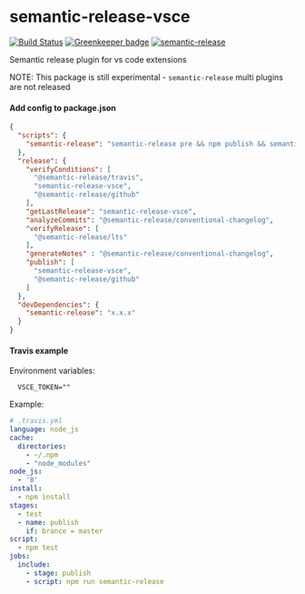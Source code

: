# semantic-release-vsce

[![Build Status](https://travis-ci.org/raix/semantic-release-vsce.svg?branch=master)](https://travis-ci.org/raix/semantic-release-vsce)
[![Greenkeeper badge](https://badges.greenkeeper.io/raix/semantic-release-vsce.svg)](https://greenkeeper.io/)
[![semantic-release](https://img.shields.io/badge/%20%20%F0%9F%93%A6%F0%9F%9A%80-semantic--release-e10079.svg)](https://github.com/semantic-release/semantic-release)

Semantic release plugin for vs code extensions

NOTE: This package is still experimental - `semantic-release` multi plugins are not released

#### Add config to package.json

```json
{
  "scripts": {
    "semantic-release": "semantic-release pre && npm publish && semantic-release post"
  },
  "release": {
    "verifyConditions": [
      "@semantic-release/travis",
      "semantic-release-vsce",
      "@semantic-release/github"
    ],
    "getLastRelease": "semantic-release-vsce",
    "analyzeCommits": "@semantic-release/conventional-changelog",
    "verifyRelease": [
      "@semantic-release/lts"
    ],
    "generateNotes" : "@semantic-release/conventional-changelog",
    "publish": [
      "semantic-release-vsce",
      "@semantic-release/github"
    ]
  },
  "devDependencies": {
    "semantic-release": "x.x.x"
  }
}
```

#### Travis example

Environment variables:
```
  VSCE_TOKEN=""
```

Example:
```yaml
# .travis.yml
language: node_js
cache:
  directories:
    - ~/.npm
    - "node_modules"
node_js:
  - '8'
install:
  - npm install
stages:
  - test
  - name: publish
    if: brance = master
script:
  - npm test
jobs:
  include:
    - stage: publish
    - script: npm run semantic-release
```
